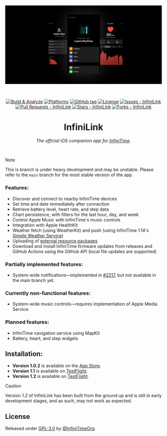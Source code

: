 <div align="center">

![Header Image](assets/docs/header.png)

<br>
  
[![Build & Analyze](https://github.com/InfiniTimeOrg/InfiniLink/actions/workflows/objective-c-xcode.yml/badge.svg)](https://github.com/InfiniTimeOrg/InfiniLink/actions/workflows/objective-c-xcode.yml)
[![Platforms](https://img.shields.io/badge/platforms-iOS-333333.svg)](https://github.com/InfiniTimeOrg/InfiniLink)
[![GitHub tag](https://img.shields.io/github/tag/InfiniTimeOrg/InfiniLink?include_prereleases=&sort=semver&color=blue)](https://github.com/InfiniTimeOrg/InfiniLink/releases)
[![License](https://img.shields.io/badge/License-MIT-blue)](https://github.com/InfiniTimeOrg/InfiniLink/blob/main/LICENSE)
[![Issues - InfiniLink](https://img.shields.io/github/issues/InfiniTimeOrg/InfiniLink)](https://github.com/InfiniTimeOrg/InfiniLink/issues)
[![Pull Requests - InfiniLink](https://img.shields.io/github/issues-pr/InfiniTimeOrg/InfiniLink)](https://github.com/InfiniTimeOrg/InfiniLink/pulls)
[![Stars - InfiniLink](https://img.shields.io/github/stars/InfiniTimeOrg/InfiniLink?style=social)](https://github.com/InfiniTimeOrg/InfiniLink/stargazers)
[![Forks - InfiniLink](https://img.shields.io/github/forks/InfiniTimeOrg/InfiniLink?style=social)](https://github.com/InfiniTimeOrg/InfiniLink/network/members)

# InfiniLink
*The official iOS companion app for [InfiniTime](https://github.com/InfiniTimeOrg/InfiniTime).*

<br>

</div>

> [!NOTE]
> This is branch is under heavy development and may be unstable. Please refer to the `main` branch for the most stable version of the app.

### Features:
- Discover and connect to nearby InfiniTime devices
- Set time and date immediately after connection
- Retrieve battery level, heart rate, and step data
- Chart persistence, with filters for the last hour, day, and week
- Control Apple Music with InfiniTime's music controls
- Integration with Apple HealthKit
- Weather fetch (using WeatherKit) and push (using InfiniTime 1.14's [Simple Weather Service](https://github.com/InfiniTimeOrg/InfiniTime/blob/main/doc/SimpleWeatherService.md))
- Uploading of [external resource packages](https://github.com/InfiniTimeOrg/InfiniTime/blob/develop/doc/gettingStarted/updating-software.md#updating-resources)
- Download and install InfiniTime firmware updates from releases and GitHub Actions using the GitHub API (local file updates are supported)

### Partially implemented features:
- System-wide notifications—implemented in [#2217](https://github.com/InfiniTimeOrg/InfiniTime/pull/2217), but not available in the main branch yet.

### Currently non-functional features:
- System-wide music controls—requires implementation of Apple Media Service.

### Planned features:
- InfiniTime navigation service using MapKit
- Battery, heart, and step widgets

## Installation:
- **Version 1.0.2** is available on the [App Store](https://apps.apple.com/us/app/infinilink/id1582318814).
- **Version 1.1** is available on [TestFlight](https://testflight.apple.com/join/B3PY5HUV).
- **Version 1.2** is available on [TestFlight](https://testflight.apple.com/join/VX7E73Wt).

> [!CAUTION]
> Version *1.2* of InfiniLink has been built from the ground up and is still in early development stages, and as such, may not work as expected.

## License
Released under [GPL-3.0](/LICENSE) by [@InfiniTimeOrg](https://github.com/InfiniTimeOrg).
